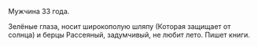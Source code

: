 Мужчина 33 года.

Зелёные глаза, носит широкополую шляпу (Которая защищает от солнца) и берцы
Рассеяный, задумчивый, не любит лето.
Пишет книги.
